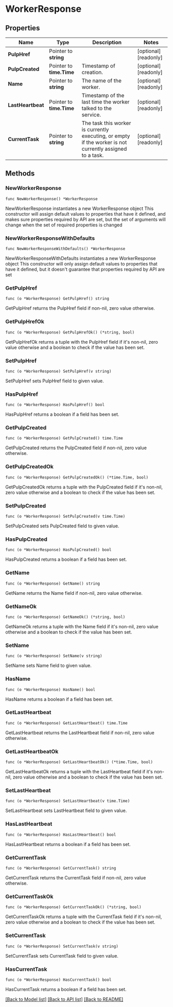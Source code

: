 # WorkerResponse

## Properties

Name | Type | Description | Notes
------------ | ------------- | ------------- | -------------
**PulpHref** | Pointer to **string** |  | [optional] [readonly] 
**PulpCreated** | Pointer to **time.Time** | Timestamp of creation. | [optional] [readonly] 
**Name** | Pointer to **string** | The name of the worker. | [optional] [readonly] 
**LastHeartbeat** | Pointer to **time.Time** | Timestamp of the last time the worker talked to the service. | [optional] [readonly] 
**CurrentTask** | Pointer to **string** | The task this worker is currently executing, or empty if the worker is not currently assigned to a task. | [optional] [readonly] 

## Methods

### NewWorkerResponse

`func NewWorkerResponse() *WorkerResponse`

NewWorkerResponse instantiates a new WorkerResponse object
This constructor will assign default values to properties that have it defined,
and makes sure properties required by API are set, but the set of arguments
will change when the set of required properties is changed

### NewWorkerResponseWithDefaults

`func NewWorkerResponseWithDefaults() *WorkerResponse`

NewWorkerResponseWithDefaults instantiates a new WorkerResponse object
This constructor will only assign default values to properties that have it defined,
but it doesn't guarantee that properties required by API are set

### GetPulpHref

`func (o *WorkerResponse) GetPulpHref() string`

GetPulpHref returns the PulpHref field if non-nil, zero value otherwise.

### GetPulpHrefOk

`func (o *WorkerResponse) GetPulpHrefOk() (*string, bool)`

GetPulpHrefOk returns a tuple with the PulpHref field if it's non-nil, zero value otherwise
and a boolean to check if the value has been set.

### SetPulpHref

`func (o *WorkerResponse) SetPulpHref(v string)`

SetPulpHref sets PulpHref field to given value.

### HasPulpHref

`func (o *WorkerResponse) HasPulpHref() bool`

HasPulpHref returns a boolean if a field has been set.

### GetPulpCreated

`func (o *WorkerResponse) GetPulpCreated() time.Time`

GetPulpCreated returns the PulpCreated field if non-nil, zero value otherwise.

### GetPulpCreatedOk

`func (o *WorkerResponse) GetPulpCreatedOk() (*time.Time, bool)`

GetPulpCreatedOk returns a tuple with the PulpCreated field if it's non-nil, zero value otherwise
and a boolean to check if the value has been set.

### SetPulpCreated

`func (o *WorkerResponse) SetPulpCreated(v time.Time)`

SetPulpCreated sets PulpCreated field to given value.

### HasPulpCreated

`func (o *WorkerResponse) HasPulpCreated() bool`

HasPulpCreated returns a boolean if a field has been set.

### GetName

`func (o *WorkerResponse) GetName() string`

GetName returns the Name field if non-nil, zero value otherwise.

### GetNameOk

`func (o *WorkerResponse) GetNameOk() (*string, bool)`

GetNameOk returns a tuple with the Name field if it's non-nil, zero value otherwise
and a boolean to check if the value has been set.

### SetName

`func (o *WorkerResponse) SetName(v string)`

SetName sets Name field to given value.

### HasName

`func (o *WorkerResponse) HasName() bool`

HasName returns a boolean if a field has been set.

### GetLastHeartbeat

`func (o *WorkerResponse) GetLastHeartbeat() time.Time`

GetLastHeartbeat returns the LastHeartbeat field if non-nil, zero value otherwise.

### GetLastHeartbeatOk

`func (o *WorkerResponse) GetLastHeartbeatOk() (*time.Time, bool)`

GetLastHeartbeatOk returns a tuple with the LastHeartbeat field if it's non-nil, zero value otherwise
and a boolean to check if the value has been set.

### SetLastHeartbeat

`func (o *WorkerResponse) SetLastHeartbeat(v time.Time)`

SetLastHeartbeat sets LastHeartbeat field to given value.

### HasLastHeartbeat

`func (o *WorkerResponse) HasLastHeartbeat() bool`

HasLastHeartbeat returns a boolean if a field has been set.

### GetCurrentTask

`func (o *WorkerResponse) GetCurrentTask() string`

GetCurrentTask returns the CurrentTask field if non-nil, zero value otherwise.

### GetCurrentTaskOk

`func (o *WorkerResponse) GetCurrentTaskOk() (*string, bool)`

GetCurrentTaskOk returns a tuple with the CurrentTask field if it's non-nil, zero value otherwise
and a boolean to check if the value has been set.

### SetCurrentTask

`func (o *WorkerResponse) SetCurrentTask(v string)`

SetCurrentTask sets CurrentTask field to given value.

### HasCurrentTask

`func (o *WorkerResponse) HasCurrentTask() bool`

HasCurrentTask returns a boolean if a field has been set.


[[Back to Model list]](../README.md#documentation-for-models) [[Back to API list]](../README.md#documentation-for-api-endpoints) [[Back to README]](../README.md)


